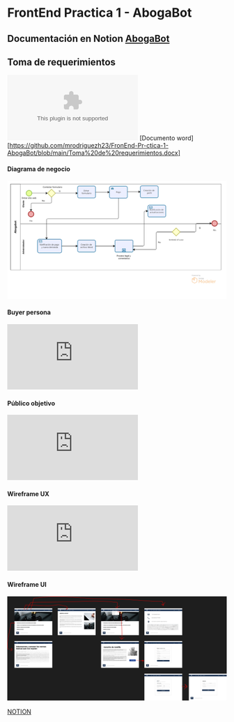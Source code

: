# FrontEnd Practica 1 - AbogaBot
## Documentación en Notion [AbogaBot](https://www.notion.so/Pr-ctica-1-AbogaBot-7d973432a4de42a68c376e78257a8cfb "Notion AbogaBot")

## Toma de requerimientos
[![toma de requerimientos](https://github.com/mrodriguezh23/FronEnd-Pr-ctica-1-AbogaBot/blob/main/Toma%20de%20requerimientos.docx "toma de requerimientos")](https://github.com/mrodriguezh23/FronEnd-Pr-ctica-1-AbogaBot/blob/main/Toma%20de%20requerimientos.docx "toma de requerimientos")
[Documento word][https://github.com/mrodriguezh23/FronEnd-Pr-ctica-1-AbogaBot/blob/main/Toma%20de%20requerimientos.docx]
#### Diagrama de negocio
[![diagrama](https://github.com/mrodriguezh23/FronEnd-Pr-ctica-1-AbogaBot/blob/main/Modelo%20Abogabot.png "diagrama")](https://github.com/mrodriguezh23/FronEnd-Pr-ctica-1-AbogaBot/blob/main/Modelo%20Abogabot.png "diagrama")
#### Buyer persona
[![buyer persona](https://github.com/mrodriguezh23/FronEnd-Pr-ctica-1-AbogaBot/blob/main/Buyer%20Persona.pdf "buyer persona")](https://github.com/mrodriguezh23/FronEnd-Pr-ctica-1-AbogaBot/blob/main/Buyer%20Persona.pdf "buyer persona")
#### Público objetivo
[![publico objetivo](https://github.com/mrodriguezh23/FronEnd-Pr-ctica-1-AbogaBot/blob/main/P%C3%BAblico%20objetivo.pdf "publico objetivo")](https://github.com/mrodriguezh23/FronEnd-Pr-ctica-1-AbogaBot/blob/main/P%C3%BAblico%20objetivo.pdf "publico objetivo")
#### Wireframe UX
[![ux](https://github.com/mrodriguezh23/FronEnd-Pr-ctica-1-AbogaBot/blob/main/UX.pdf "ux")](https://github.com/mrodriguezh23/FronEnd-Pr-ctica-1-AbogaBot/blob/main/UX.pdf "ux")
#### Wireframe UI
[![UI](https://github.com/mrodriguezh23/FronEnd-Pr-ctica-1-AbogaBot/blob/main/UI%20Abogabot.png "UI")](https://github.com/mrodriguezh23/FronEnd-Pr-ctica-1-AbogaBot/blob/main/UI%20Abogabot.png "UI")

[NOTION](https://www.notion.so/Pr-ctica-1-AbogaBot-7d973432a4de42a68c376e78257a8cfb "NOTION")
